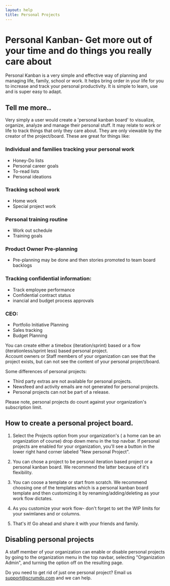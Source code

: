 ```yaml
---
layout: help
title: Personal Projects
---
```


# Personal Kanban- Get more out of your time and do things you really care about

Personal Kanban is a very simple and effective way of planning and managing life, family, school or work. It helps bring order in your life for you to increase and track your personal productivity. It is simple to learn, use and is super easy to adapt.

## Tell me more..

Very simply a user would create a 'personal kanban board' to visualize, organize, analyze and manage their personal stuff.  It may relate to work or life to track things that only they care about.  They are only viewable by the creator of the project/board.  These are great for things like:


### Individual and families tracking your personal work
- Honey-Do lists
- Personal career goals
- To-read lists
- Personal ideations

### Tracking school work
- Home work
- Special project work

### Personal training routine
- Work out schedule
- Training goals

### Product Owner Pre-planning
- Pre-planning may be done and then stories promoted to team board backlogs


### Tracking confidential information:
- Track employee performance
- Confidential contract status
- inancial and budget process approvals

### CEO:
- Portfolio Initiative Planning
- Sales tracking
- Budget Planning


You can create either a timebox (iteration/sprint) based or a flow (iterationless/sprint less) based personal project.  
Account owners or Staff members of your organization can see that the project exists, but can not see the content of your personal project/board.


Some differences of personal projects:

* Third party extras are not available for personal projects.
* Newsfeed and activity emails are not generated for personal projects.
* Personal projects can not be part of a release.


Please note, personal projects do count against your organization's subscription limit.


## How to create a personal project board.

1. Select the Projects option from your organization's ( a home can be an organization of course) drop down menu in the top navbar.  If personal projects are enabled for your organization, you'll see a button in the lower right hand corner labeled "New personal Project".

2. You can chose a project to be personal iteration based project or a personal kanban board. We recommend the latter because of it's flexibility.

3. You can coose a template or start from scratch. We recommend choosing one of the templates which is a personal kanban board template and then customizing it by renaming/adding/deleting as your work flow dictates. 

4. As you customize your work flow- don't forget to set the WIP limits for your swimlanes and or columns.

5. That's it! Go ahead and share it with your friends and family.



## Disabling personal projects

A staff member of your organization can enable or disable personal projects by going
to the organization menu in the top navbar, selecting "Organization Admin", and
turning the option off on the resulting page.

Do you need to get rid of just one personal project?  Email us support@scrumdo.com and we can help.
